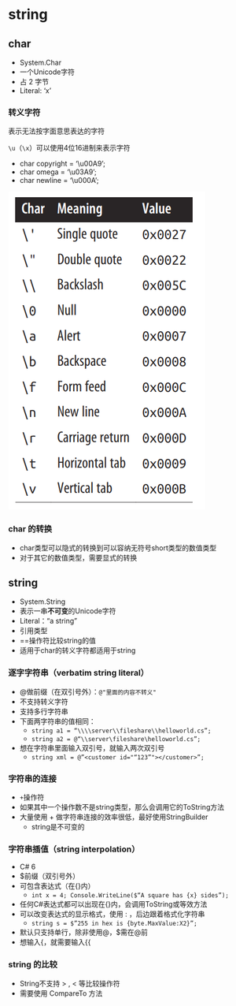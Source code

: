 # string

## char

- System.Char
- 一个Unicode字符
- 占 2 字节
- Literal: ‘x’

### 转义字符

表示无法按字面意思表达的字符

`\u`（`\x`）可以使用4位16进制来表示字符

- char copyright = ‘\u00A9’;
- char omega = ‘\u03A9’;
- char newline = ‘\u000A’;

![06-1](assets/06-1.png)

### char 的转换

- char类型可以隐式的转换到可以容纳无符号short类型的数值类型
- 对于其它的数值类型，需要显式的转换

## string

- System.String
- 表示一串**不可变**的Unicode字符
- Literal：“a string”
- 引用类型
- ==操作符比较string的值
- 适用于char的转义字符都适用于string

### 逐字字符串（verbatim string literal）

- @做前缀（在双引号外）：`@"里面的内容不转义"`
- 不支持转义字符
- 支持多行字符串
- 下面两字符串的值相同：
  - `string a1 = “\\\\server\\fileshare\\helloworld.cs”;`
  - `string a2 = @“\\server\fileshare\helloworld.cs”;`
- 想在字符串里面输入双引号，就输入两次双引号
  - `string xml = @”<customer id="“123”"></customer>”;`

### 字符串的连接

- `+`操作符
- 如果其中一个操作数不是string类型，那么会调用它的ToString方法
- 大量使用 + 做字符串连接的效率很低，最好使用StringBuilder
  - string是不可变的

### 字符串插值（string interpolation）

- C# 6
- $前缀（双引号外）
- 可包含表达式（在{}内）
  - `int x = 4; Console.WriteLine($“A square has {x} sides”);`
- 任何C#表达式都可以出现在{}内，会调用ToString或等效方法
- 可以改变表达式的显示格式，使用 : ，后边跟着格式化字符串
  - `string s = $”255 in hex is {byte.MaxValue:X2}”;`
- 默认只支持单行，除非使用@，$需在@前
- 想输入{，就需要输入{{

### string 的比较

- String不支持 > , < 等比较操作符
- 需要使用 CompareTo 方法

